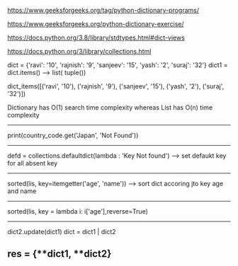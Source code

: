 https://www.geeksforgeeks.org/tag/python-dictionary-programs/

https://www.geeksforgeeks.org/python-dictionary-exercise/

https://docs.python.org/3.8/library/stdtypes.html#dict-views

https://docs.python.org/3/library/collections.html


dict = {'ravi': '10', 'rajnish': '9', 'sanjeev': '15', 'yash': '2', 'suraj': '32'}
dict1 = dict.items() --> list( tuple())

dict_items([('ravi', '10'), ('rajnish', '9'), ('sanjeev', '15'), ('yash', '2'), ('suraj', '32')])

Dictionary has O(1) search time complexity whereas List has O(n) time complexity

----------------------------------------------

print(country_code.get('Japan', 'Not Found'))

-------------------------------------------

defd = collections.defaultdict(lambda : 'Key Not found') --> set defaukt key for all absent key

----------------------------------------------

sorted(lis, key=itemgetter('age', 'name')) --> sort dict accoring jto key age and name

-----------------------------------------------


sorted(lis, key = lambda i: i['age'],reverse=True)


-------------------------------------------------


dict2.update(dict1)
dict = dict1 | dict2

res = {**dict1, **dict2}
-----------------------------


